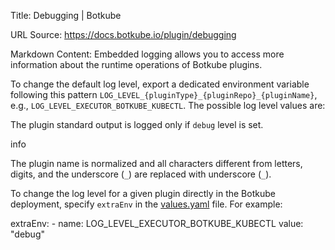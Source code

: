Title: Debugging | Botkube

URL Source: https://docs.botkube.io/plugin/debugging

Markdown Content:
Embedded logging allows you to access more information about the runtime operations of Botkube plugins.

To change the default log level, export a dedicated environment variable following this pattern `LOG_LEVEL_{pluginType}_{pluginRepo}_{pluginName}`, e.g., `LOG_LEVEL_EXECUTOR_BOTKUBE_KUBECTL`. The possible log level values are:

The plugin standard output is logged only if `debug` level is set.

info

The plugin name is normalized and all characters different from letters, digits, and the underscore (`_`) are replaced with underscore (`_`).

To change the log level for a given plugin directly in the Botkube deployment, specify `extraEnv` in the [values.yaml](https://github.com/kubeshop/botkube/blob/main/helm/botkube/values.yaml) file. For example:

extraEnv:  - name: LOG_LEVEL_EXECUTOR_BOTKUBE_KUBECTL    value: "debug"
